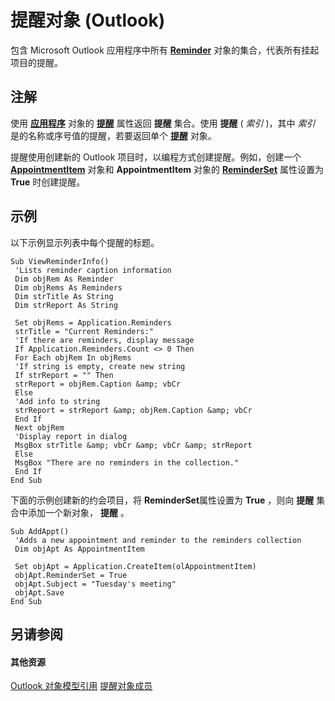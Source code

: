 
# 提醒对象 (Outlook)

包含 Microsoft Outlook 应用程序中所有  **[Reminder](b7364e48-51bc-b360-2154-e85e7779ece4.md)** 对象的集合，代表所有挂起项目的提醒。


## 注解

使用 **[应用程序](797003e7-ecd1-eccb-eaaf-32d6ddde8348.md)** 对象的 **[提醒](1f5428f0-6362-a691-2fad-c80e48dce3f5.md)** 属性返回 **提醒** 集合。使用 **提醒** ( _索引_ )，其中 _索引_ 是的名称或序号值的提醒，若要返回单个 **[提醒](b7364e48-51bc-b360-2154-e85e7779ece4.md)** 对象。

提醒使用创建新的 Outlook 项目时，以编程方式创建提醒。例如，创建一个 **[AppointmentItem](204a409d-654e-27aa-643a-8344c631b82d.md)** 对象和 **AppointmentItem** 对象的 **[ReminderSet](575d5fb2-1672-ddae-832c-7dcc7d1da2d6.md)** 属性设置为 **True** 时创建提醒。


## 示例

以下示例显示列表中每个提醒的标题。


```
Sub ViewReminderInfo() 
 'Lists reminder caption information 
 Dim objRem As Reminder 
 Dim objRems As Reminders 
 Dim strTitle As String 
 Dim strReport As String 
 
 Set objRems = Application.Reminders 
 strTitle = "Current Reminders:" 
 'If there are reminders, display message 
 If Application.Reminders.Count <> 0 Then 
 For Each objRem In objRems 
 'If string is empty, create new string 
 If strReport = "" Then 
 strReport = objRem.Caption &amp; vbCr 
 Else 
 'Add info to string 
 strReport = strReport &amp; objRem.Caption &amp; vbCr 
 End If 
 Next objRem 
 'Display report in dialog 
 MsgBox strTitle &amp; vbCr &amp; vbCr &amp; strReport 
 Else 
 MsgBox "There are no reminders in the collection." 
 End If 
End Sub
```

下面的示例创建新的约会项目，将 **ReminderSet**属性设置为 **True** ，则向 **提醒** 集合中添加一个新对象， **提醒** 。




```
Sub AddAppt() 
 'Adds a new appointment and reminder to the reminders collection 
 Dim objApt As AppointmentItem 
 
 Set objApt = Application.CreateItem(olAppointmentItem) 
 objApt.ReminderSet = True 
 objApt.Subject = "Tuesday's meeting" 
 objApt.Save 
End Sub
```


## 另请参阅


#### 其他资源


[Outlook 对象模型引用](http://msdn.microsoft.com/library/73221b13-d8d8-99b8-3394-b95dbbfd5ddc%28Office.15%29.aspx)
[提醒对象成员](f430b84a-2a9f-f7c1-b041-89a3d00deab6.md)